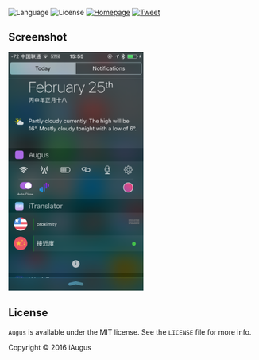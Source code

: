 ![Language](https://img.shields.io/badge/language-Swift%202-orange.svg)
![License](https://img.shields.io/badge/License-MIT-2181C3.svg)
[![Homepage](https://img.shields.io/badge/Homepage-iAugus-9021C5.svg)](http://iAugus.com)
[![Tweet](https://img.shields.io/badge/Tweet-%40iAugux-1B95E0.svg)](https://twitter.com/iaugux)

## Screenshot

<div>
<img src="https://raw.githubusercontent.com/iAugux/ProjectScreenshots/master/Augus/1.PNG" width="272" height=480"/>
</div>

## License
`Augus` is available under the MIT license. See the `LICENSE` file for more info.

Copyright © 2016 iAugus



